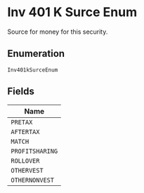 
# Inv 401 K Surce Enum

Source for money for this security.

## Enumeration

`Inv401kSurceEnum`

## Fields

| Name |
|  --- |
| `PRETAX` |
| `AFTERTAX` |
| `MATCH` |
| `PROFITSHARING` |
| `ROLLOVER` |
| `OTHERVEST` |
| `OTHERNONVEST` |

